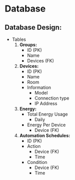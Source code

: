 # Database

## Database Design:

- Tables
    1. **Groups:**
        - ID (PK)
        - Name
        - Devices (FK)
    2. **Devices:**
        - ID (PK)
        - Name
        - Room
        - Information
            - Model
            - Connection type
            - IP Address
    3. **Energy:**
        - Total Energy Usage
            - Daily
        - Energy Per Device
            - Device (FK)
    4. **Automation Schedules:**
        - ID (PK)
        - Action
            - Device (FK)
            - Time
        - Condition
            - Device (FK)
            - Time
